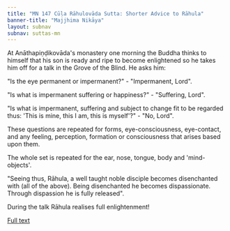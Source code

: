 ```yaml
---
title: "MN 147 Cūḷa Rāhulovāda Sutta: Shorter Advice to Rāhula"
banner-title: "Majjhima Nikāya" 
layout: subnav 
subnav: suttas-mn 
---
```


At Anāthapiṇḍikovāda's monastery one morning the Buddha thinks to himself that his son is ready and ripe to become enlightened so he takes him off for a talk in the Grove of the Blind. He asks him:


"Is the eye permanent or impermanent?" - "Impermanent, Lord".  

"Is what is impermanent suffering or happiness?" - "Suffering, Lord".  

"Is what is impermanent, suffering and subject to change fit to be regarded thus: 'This is mine, this I am, this is myself'?" - "No, Lord".

These questions are repeated for forms, eye-consciousness, eye-contact, and any feeling, perception, formation or consciousness that arises based upon them.  

The whole set is repeated for the ear, nose, tongue, body and 'mind-objects'. 

"Seeing thus, Rāhula, a well taught noble disciple becomes disenchanted with (all of the above). Being disenchanted he becomes dispassionate. Through dispassion he is fully released".

During the talk Rāhula realises full enlightenment!

[Full text](https://www.dhammatalks.org/suttas/MN/MN147.html)
